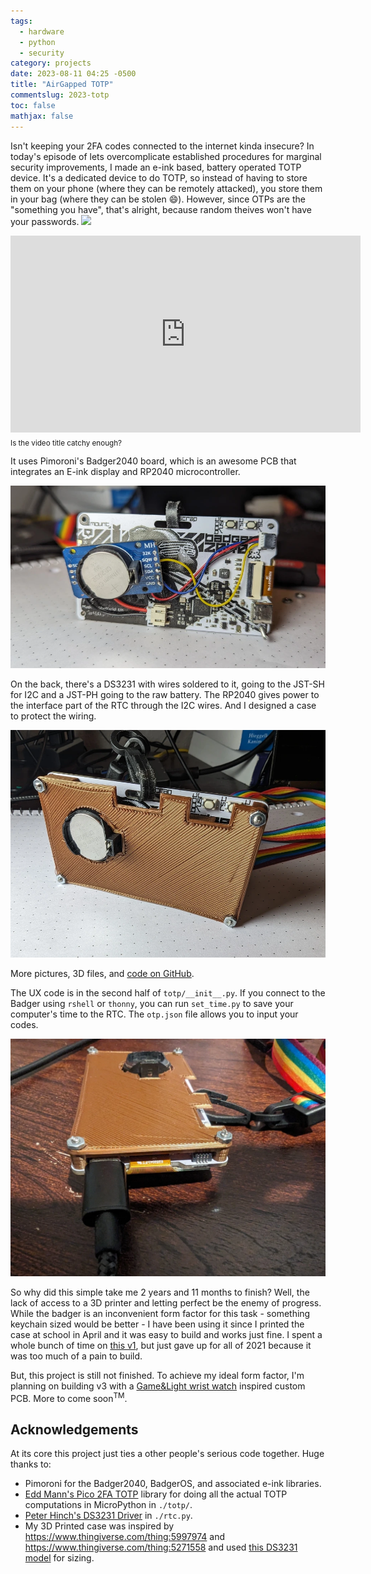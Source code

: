 ```yaml
---  
tags:
  - hardware
  - python
  - security
category: projects  
date: 2023-08-11 04:25 -0500  
title: "AirGapped TOTP"  
commentslug: 2023-totp  
toc: false
mathjax: false
---
```


Isn't keeping your 2FA codes connected to the internet kinda insecure? In today's episode of lets overcomplicate established procedures for marginal security improvements, I made an e-ink based, battery operated TOTP device. It's a dedicated device to do TOTP, so instead of having to store them on your phone (where they can be remotely attacked), you store them in your bag (where they can be stolen 😄). However, since OTPs are the "something you have", that's alright, because random theives won't have your passwords.
![]({{page.url}}/1.webp)

<iframe width="560" height="315" src="https://www.youtube-nocookie.com/embed/7Y9NhbLoITg" title="YouTube video player" frameborder="0" allow="accelerometer; autoplay; clipboard-write; encrypted-media; gyroscope; picture-in-picture; web-share" allowfullscreen></iframe>
<sub>Is the video title catchy enough?</sub>

It uses Pimoroni's Badger2040 board, which is an awesome PCB that integrates an E-ink display and RP2040 microcontroller. 

![](./2.webp)

On the back, there's a DS3231 with wires soldered to it, going to the JST-SH for I2C and a JST-PH going to the raw battery. The RP2040 gives power to the interface part of the RTC through the I2C wires. And I designed a case to protect the wiring.

![](./3.webp)

More pictures, 3D files, and [code on GitHub](https://github.com/karmanyaahm/totp_device_v2).

The UX code is in the second half of `totp/__init__.py`. If you connect to the Badger using `rshell` or `thonny`, you can run `set_time.py` to save your computer's time to the RTC. The `otp.json` file allows you to input your codes.

![](./4.webp)

So why did this simple take me 2 years and 11 months to finish? Well, the lack of access to a 3D printer and letting perfect be the enemy of progress. While the badger is an inconvenient form factor for this task - something keychain sized would be better - I have been using it since I printed the case at school in April and it was easy to build and works just fine. I spent a whole bunch of time on [this v1](https://www.youtube.com/watch?v=-DAnVcRW7Qk), but just gave up for all of 2021 because it was too much of a pain to build.

But, this project is still not finished. To achieve my ideal form factor, I'm planning on building v3 with a [Game&Light wrist watch](https://hackaday.io/project/184703-gamelight-a-keychain-size-game-console-with-a-led) inspired custom PCB. More to come soon<sup>TM</sup>.

## Acknowledgements

At its core this project just ties a other people's serious code together. Huge thanks to:
- Pimoroni for the Badger2040, BadgerOS, and associated e-ink libraries.
- [Edd Mann's Pico 2FA TOTP](https://github.com/eddmann/pico-2fa-totp) library for doing all the actual TOTP computations in MicroPython in `./totp/`.
- [Peter Hinch's DS3231 Driver](https://github.com/peterhinch/micropython-samples/blob/master/DS3231/ds3231_port.py) in `./rtc.py`.
- My 3D Printed case was inspired by <https://www.thingiverse.com/thing:5997974> and <https://www.thingiverse.com/thing:5271558> and used [this DS3231 model](https://grabcad.com/library/hw-84-ds3231-real-time-clock-1) for sizing.
